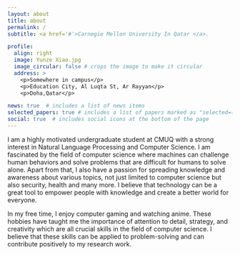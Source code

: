 ```yaml
---
layout: about
title: about
permalink: /
subtitle: <a href='#'>Carnegie Mellon University In Qatar </a>.

profile:
  align: right
  image: Yunze Xiao.jpg
  image_circular: false # crops the image to make it circular
  address: >
    <p>Somewhere in campus</p>
    <p>Education City, Al Luqta St, Ar Rayyan</p>
    <p>Doha,Qatar</p>

news: true  # includes a list of news items
selected_papers: true # includes a list of papers marked as "selected={true}"
social: true  # includes social icons at the bottom of the page
---
```


I am a highly motivated undergraduate student at CMUQ with a strong interest in Natural Language Processing and Computer Science. I am fascinated by the field of computer science where machines can challenge human behaviors and solve problems that are difficult for humans to solve alone. Apart from that, I also have a passion for spreading knowledge and awareness about various topics, not just limited to computer science but also security, health and many more. I believe that technology can be a great tool to empower people with knowledge and create a better world for everyone.

In my free time, I enjoy computer gaming and watching anime. These hobbies have taught me the importance of attention to detail, strategy, and creativity which are all crucial skills in the field of computer science. I believe that these skills can be applied to problem-solving and can contribute positively to my research work.




